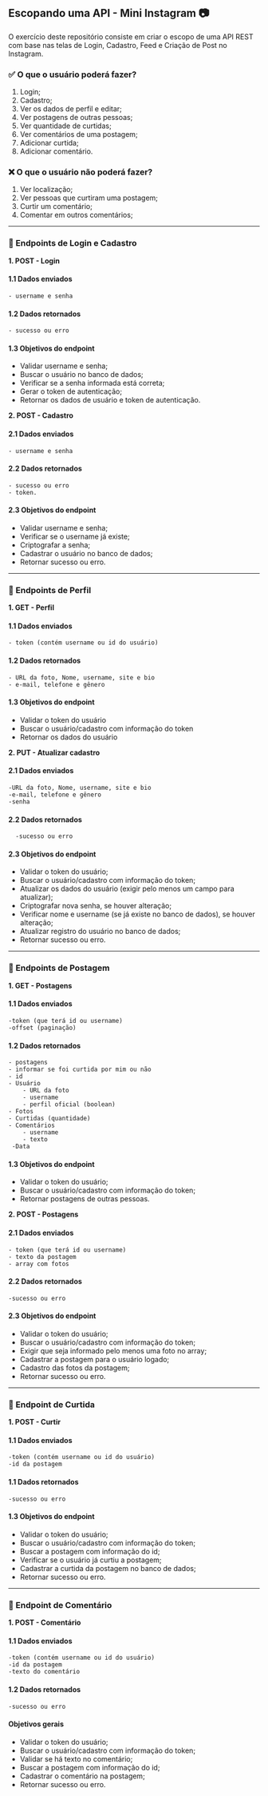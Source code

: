 ## Escopando uma API - Mini Instagram :camera:

O exercício deste repositório consiste em criar o escopo de uma API REST com base nas telas de Login, Cadastro, Feed e Criação de Post no Instagram.

### :white_check_mark: O que o usuário poderá fazer?

1. Login;
2. Cadastro;
3. Ver os dados de perfil e editar;
4. Ver postagens de outras pessoas;
5. Ver quantidade de curtidas;
6. Ver comentários de uma postagem;
7. Adicionar curtida;
8. Adicionar comentário.


### :x: O que o usuário não poderá fazer?

1. Ver localização;
2. Ver pessoas que curtiram uma postagem;
3. Curtir um comentário;
4. Comentar em outros comentários;

---

### :round_pushpin: Endpoints de Login e Cadastro

**1. POST - Login**
#### 1.1 Dados enviados
    - username e senha

#### 1.2 Dados retornados
    - sucesso ou erro

#### 1.3 Objetivos do endpoint

* Validar username e senha;
* Buscar o usuário no banco de dados;
* Verificar se a senha informada está correta;
* Gerar o token de autenticação;
* Retornar os dados de usuário e token de autenticação.

**2. POST - Cadastro**
#### 2.1 Dados enviados
    - username e senha

#### 2.2 Dados retornados
    - sucesso ou erro
    - token.

#### 2.3 Objetivos do endpoint

* Validar username e senha;
* Verificar se o username já existe;
* Criptografar a senha;
* Cadastrar o usuário no banco de dados;
* Retornar sucesso ou erro.

---

### :round_pushpin: Endpoints de Perfil

**1. GET - Perfil**
#### 1.1 Dados enviados
    - token (contém username ou id do usuário)

#### 1.2 Dados retornados
    - URL da foto, Nome, username, site e bio
    - e-mail, telefone e gênero

#### 1.3 Objetivos do endpoint

* Validar o token do usuário
* Buscar o usuário/cadastro com informação do token
* Retornar os dados do usuário

**2. PUT - Atualizar cadastro**
#### 2.1 Dados enviados

    -URL da foto, Nome, username, site e bio
    -e-mail, telefone e gênero
    -senha
#### 2.2 Dados retornados
      -sucesso ou erro

#### 2.3 Objetivos do endpoint

* Validar o token do usuário;
* Buscar o usuário/cadastro com informação do token;
* Atualizar os dados do usuário (exigir pelo menos um campo para atualizar);
* Criptografar nova senha, se houver alteração;
* Verificar nome e username (se já existe no banco de dados), se houver alteração;
* Atualizar registro do usuário no banco de dados;
* Retornar sucesso ou erro.

---

### :round_pushpin: Endpoints de Postagem

**1. GET - Postagens**
#### 1.1 Dados enviados

    -token (que terá id ou username)
    -offset (paginação)
#### 1.2 Dados retornados
    - postagens
    - informar se foi curtida por mim ou não
    - id
    - Usuário
        - URL da foto
        - username
        - perfil oficial (boolean)
    - Fotos
    - Curtidas (quantidade)
    - Comentários
        - username
        - texto
     -Data

#### 1.3 Objetivos do endpoint

* Validar o token do usuário;
* Buscar o usuário/cadastro com informação do token;
* Retornar postagens de outras pessoas.

**2. POST - Postagens**
#### 2.1 Dados enviados

    - token (que terá id ou username)
    - texto da postagem
    - array com fotos

#### 2.2 Dados retornados

    -sucesso ou erro

#### 2.3 Objetivos do endpoint

* Validar o token do usuário;
* Buscar o usuário/cadastro com informação do token;
* Exigir que seja informado pelo menos uma foto no array;
* Cadastrar a postagem para o usuário logado;
* Cadastro das fotos da postagem;
* Retornar sucesso ou erro.

---

### :round_pushpin: Endpoint de Curtida

**1. POST - Curtir**
#### 1.1 Dados enviados

    -token (contém username ou id do usuário)
    -id da postagem

#### 1.1 Dados retornados

    -sucesso ou erro

#### 1.3 Objetivos do endpoint

* Validar o token do usuário;
* Buscar o usuário/cadastro com informação do token;
* Buscar a postagem com informação do id;
* Verificar se o usuário já curtiu a postagem;
* Cadastrar a curtida da postagem no banco de dados;
* Retornar sucesso ou erro.

---

### :round_pushpin: Endpoint de Comentário

**1. POST - Comentário**
#### 1.1 Dados enviados

    -token (contém username ou id do usuário)
    -id da postagem
    -texto do comentário

#### 1.2 Dados retornados
    -sucesso ou erro

#### Objetivos gerais

* Validar o token do usuário;
* Buscar o usuário/cadastro com informação do token;
* Validar se há texto no comentário;
* Buscar a postagem com informação do id;
* Cadastrar o comentário na postagem;
* Retornar sucesso ou erro.


